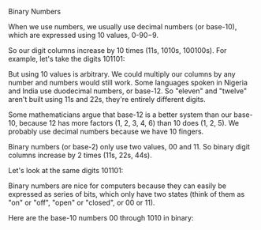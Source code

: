 Binary Numbers

When we use numbers, we usually use decimal numbers (or base-10), which are expressed using 10 values, 0-90−9.

So our digit columns increase by 10 times (11s, 1010s, 100100s). For example, let's take the digits 101101:



But using 10 values is arbitrary. We could multiply our columns by any number and numbers would still work. Some languages spoken in Nigeria and India use duodecimal numbers, or base-12. So "eleven" and "twelve" aren't built using 11s and 22s, they're entirely different digits.

Some mathematicians argue that base-12 is a better system than our base-10, because 12 has more factors (1, 2, 3, 4, 6) than 10 does (1, 2, 5). We probably use decimal numbers because we have 10 fingers.

Binary numbers (or base-2) only use two values, 00 and 11. So binary digit columns increase by 2 times (11s, 22s, 44s).

Let's look at the same digits 101101:

Binary numbers are nice for computers because they can easily be expressed as series of bits, which only have two states (think of them as "on" or "off", "open" or "closed", or 00 or 11).

Here are the base-10 numbers 00 through 1010 in binary:
